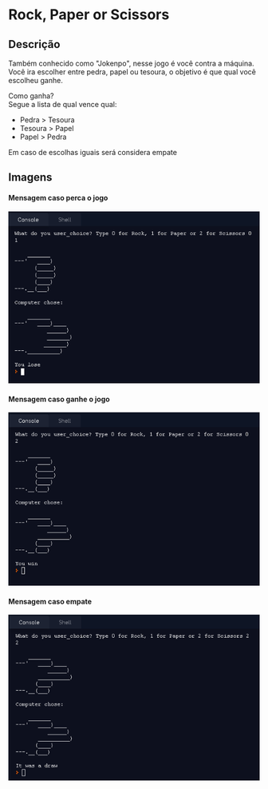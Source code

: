 # Rock, Paper or Scissors

## Descrição
Também conhecido como "Jokenpo", nesse jogo é você contra a máquina. Você ira escolher entre pedra, papel ou tesoura, o objetivo é que qual você escolheu ganhe.</br>

Como ganha?</br>
Segue a lista de qual vence qual:</br>
* Pedra > Tesoura</br>
* Tesoura > Papel</br>
* Papel > Pedra</br>

Em caso de escolhas iguais será considera empate

## Imagens
#### Mensagem caso perca o jogo
<td valign="top"><img src="./images/jokenpo-lose.png">


#### Mensagem caso ganhe o jogo
<td valign="top"><img src="./images/jokenpo-win.png">


#### Mensagem caso empate
<td valign="top"><img src="./images/jokenpo-empate.png">
